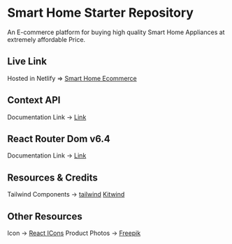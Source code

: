 # Smart Home Starter Repository

An E-commerce platform for buying high quality Smart Home Appliances at extremely affordable Price.

## Live Link
Hosted in Netlify => [Smart Home Ecommerce](https://smart-home-ecommerce.netlify.app/)

## Context API

Documentation Link -> [Link](https://reactjs.org/docs/context.html#api)

## React Router Dom v6.4 
Documentation Link -> [Link](https://reactrouter.com/en/main/start/overview)

 ## Resources & Credits
Tailwind Components -> 
[tailwind](https://tailwindcss.com/)
[Kitwind](https://kitwind.io/products/kometa/components)

## Other Resources
Icon -> [React ICons](https://react-icons.github.io/react-icons/)
Product Photos -> [Freepik](https://www.freepik.com/)